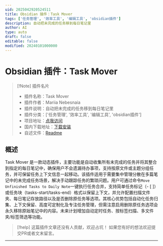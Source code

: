 ```yaml
---
uid: 2025042920524511
title: Obsidian 插件：Task Mover
tags: ['任务管理', '效率工具', '编辑工具', 'obsidian插件']
description: 自动把未完成的任务移到每日笔记里
author: AI
type: auto
draft: false
editable: false
modified: 20240101000000
---
```


# Obsidian 插件：Task Mover

> [!Note] 插件名片
> - 插件名称：Task Mover
> - 插件作者：Mariia Nebesnaia
> - 插件说明：自动把未完成的任务移到每日笔记里
> - 插件分类：['任务管理', '效率工具', '编辑工具', 'obsidian插件']
> - 项目地址：[点我访问](https://github.com/nemariia/task-mover)
> - 国内下载地址：[下载安装](https://pkmer.cn/products/plugin/pluginMarket/?task-mover)
> - 自述文件：[Readme](https://ghproxy.net/https://raw.githubusercontent.com/nemariia/task-mover/main/README.md)



## 概述

Task Mover 是一款动态插件，主要功能是自动收集所有未完成的任务并将其整合到指定的每日笔记中，确保用户不会遗漏待办事项，支持按原文件或主题分组任务，并可保留任务上下文信息一起移动。该插件适用于需要集中管理分散在多篇笔记中的未完成任务场景，解决手动跟踪任务的繁琐问题。用户可通过命令`Move Unfinished Tasks to Daily Note`一键执行任务合并，支持简单任务标记（- [ ]）或任务块（tasks-start/tasks-end）格式以保留上下文，并允许配置扫描文件夹、每日笔记存放路径以及是否删除原任务等选项。其核心优势包括自动化任务归集、上下文保留、高度可定制化及专注任务管理，但需注意启用删除原任务选项会永久移除原始笔记中的内容。未来计划增加自动定时任务、按标签扫描、多文件夹/标签筛选等功能。


> [!help] 
> 这篇插件文章还没有人贡献，欢迎占坑！
> 如果您有好的想法欢迎提交PR或者文末留言。
> 

---



